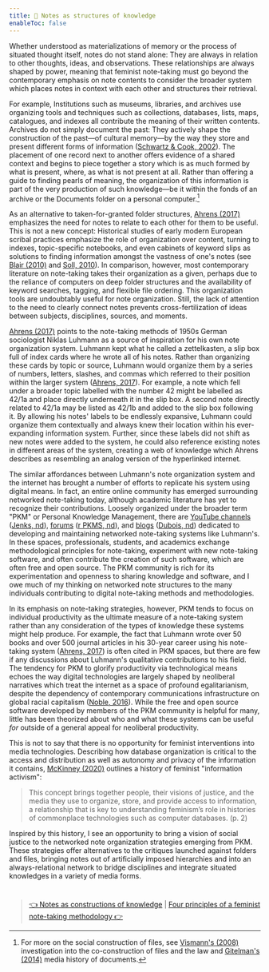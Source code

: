 ```yaml
---
title: 📖 Notes as structures of knowledge
enableToc: false
---
```


Whether understood as materializations of memory or the process of situated thought itself, notes do not stand alone: They are always in relation to other thoughts, ideas, and observations. These relationships are always shaped by power, meaning that feminist note-taking must go beyond the contemporary emphasis on note contents to consider the broader system which places notes in context with each other and structures their retrieval.

For example, Institutions such as museums, libraries, and archives use organizing tools and techniques such as collections, databases, lists, maps, catalogues, and indexes all contribute the meaning of their written contents. Archives do not simply document the past: They actively shape the construction of the past—of cultural memory—by the way they store and present different forms of information ([Schwartz & Cook, 2002](References/Schwartz%20&%20Cook,%202002.md)). The placement of one record next to another offers evidence of a shared context and begins to piece together a story which is as much formed by what is present, where, as what is not present at all. Rather than offering a guide to finding pearls of meaning, the organization of this information is part of the very production of such knowledge—be it within the fonds of an archive or the Documents folder on a personal computer.[^1]

As an alternative to taken-for-granted folder structures, [Ahrens (2017)](References/Ahrens,%202017.md) emphasizes the need for notes to relate to each other for them to be useful. This is not a new concept: Historical studies of early modern European scribal practices emphasize the role of organization over content, turning to indexes, topic-specific notebooks, and even cabinets of keyword slips as solutions to finding information amongst the vastness of one's notes (see [Blair (2010)](References/Blair,%202010.md) and [Soll, 2010](References/Soll,%202010.md)). In comparison, however, most contemporary literature on note-taking takes their organization as a given, perhaps due to the reliance of computers on deep folder structures and the availability of keyword searches, tagging, and flexible file ordering. This organization tools are undoubtably useful for note organization. Still, the lack of attention to the need to clearly connect notes prevents cross-fertilization of ideas between subjects, disciplines, sources, and moments.

[Ahrens (2017)](References/Ahrens,%202017.md) points to the note-taking methods of 1950s German sociologist Niklas Luhmann as a source of inspiration for his own note organization system. Luhmann kept what he called a zettelkasten, a slip box full of index cards where he wrote all of his notes. Rather than organizing these cards by topic or source, Luhmann would organize them by a series of numbers, letters, slashes, and commas which referred to their position within the larger system ([Ahrens, 2017](References/Ahrens,%202017.md)). For example, a note which fell under a broader topic labelled with the number 42 might be labelled as 42/1a and place directly underneath it in the slip box. A second note directly related to 42/1a may be listed as 42/1b and added to the slip box following it. By allowing his notes' labels to be endlessly expansive, Luhmann could organize them contextually and always knew their location within his ever-expanding information system. Further, since these labels did not shift as new notes were added to the system, he could also reference existing notes in different areas of the system, creating a web of knowledge which Ahrens describes as resembling an analog version of the hyperlinked internet.

The similar affordances between Luhmann's note organization system and the internet has brought a number of efforts to replicate his system using digital means. In fact, an entire online community has emerged surrounding networked note-taking today, although academic literature has yet to recognize their contributions. Loosely organized under the broader term "PKM" or Personal Knowledge Management, there are [YouTube channels](https://www.youtube.com/c/BryanJenksTech) ([Jenks, nd](References/Jenks,%20nd.md)), [forums](https://www.reddit.com/r/PKMS/) ([r PKMS, nd](References/r%20PKMS,%20nd.md)), and [blogs](https://pkmjournal.com) ([Dubois, nd](References/Dubois,%20nd.md)) dedicated to developing and maintaining networked note-taking systems like Luhmann's. In these spaces, professionals, students, and academics exchange methodological principles for note-taking, experiment with new note-taking software, and often contribute the creation of such software, which are often free and open source. The PKM community is rich for its experimentation and openness to sharing knowledge and software, and I owe much of my thinking on networked note structures to the many individuals contributing to digital note-taking methods and methodologies. 

In its emphasis on note-taking strategies, however, PKM tends to focus on individual productivity as the ultimate measure of a note-taking system rather than any consideration of the types of knowledge these systems might help produce. For example, the fact that Luhmann wrote over 50 books and over 500 journal articles in his 30-year career using his note-taking system ([Ahrens, 2017](References/Ahrens,%202017.md)) is often cited in PKM spaces, but there are few if any discussions about Luhmann's qualitative contributions to his field. The tendency for PKM to glorify productivity via technological means echoes the way digital technologies are largely shaped by neoliberal narratives which treat the internet as a space of profound egalitarianism, despite the dependency of contemporary communications infrastructure on global racial capitalism ([Noble, 2016](References/Noble,%202016.md)). While the free and open source software developed by members of the PKM community is helpful for many, little has been theorized about who and what these systems can be useful *for* outside of a general appeal for neoliberal productivity.

This is not to say that there is no opportunity for feminist interventions into media technologies. Describing how database organization is critical to the access and distribution as well as autonomy and privacy of the information it contains, [McKinney (2020)](References/McKinney,%202020.md) outlines a history of feminist "information activism": 

 > 
 > This concept brings together people, their visions of justice, and the media they use to organize, store, and provide access to information, a relationship that is key to understanding feminism’s role in histories of commonplace technologies such as computer databases. (p. 2)

Inspired by this history, I see an opportunity to bring a vision of social justice to the networked note organization strategies emerging from PKM. These strategies offer alternatives to the critiques launched against folders and files, bringing notes out of artificially imposed hierarchies and into an always-relational network to bridge disciplines and integrate situated knowledges in a variety of media forms. 

[^1]: For more on the social construction of files, see [Vismann's (2008)](References/Vismann,%202008.md) investigation into the co-construction of files and the law and [Gitelman's (2014)](References/Gitelman,%202014.md) media history of documents.

# 

 > 
 > [👈 Notes as constructions of knowledge](📖4%20Notes%20as%20constructions%20of%20knowledge.md) | [Four principles of a feminist note-taking methodology 👉](📖6%20Four%20principles%20of%20a%20feminist%20note-taking%20methodology.md)
